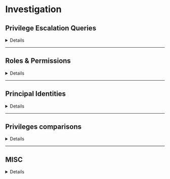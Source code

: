 # Investigation

## Privilege Escalation Queries

<details>
<summary>Details</summary>

### Gcp - privileged principals with limit $limit
`Show all the principals with privilege escalation possibilities with a limit to avoid eternal queries.`

<details>
    <summary>e.g.: <i>Gcp - Privileged Identities with limit 1000</i></summary>
    <pre>
    MATCH(ppal:Gcp)-[r:PRIVESC]->(res:Gcp)
    RETURN ppal, r, res LIMIT $limit</pre>
</details>

### Gcp - full privesc path from $ppal
`Get the full privilege escalation path of a principal.`

<details>
    <summary>e.g.: <i>Gcp - full privesc path from username@domain.com</i></summary>
    <pre>
    MATCH (ppal:GcpPrincipal) WHERE ppal.email = $ppal OR ppal.domain = $ppal OR ppal.name = $ppal
    WITH ppal
    OPTIONAL MATCH r1 =(ppal)-[:PRIVESC*..]->(res1)
    OPTIONAL MATCH r2 = (ppal)-[:MEMBER_OF*..]->(g)-[:PRIVESC*..]->(res2)
    WITH *, relationships(r1) as rels1, relationships(r2) as rels2
    RETURN ppal,res1,rels1,rels2,g,res2</pre>
</details>

### Gcp - full privesc path to organizations
`Get the full privilege escalation path to all organizations.`

<details>
    <summary>e.g.: <i>Gcp - full privesc path to organizations</i></summary>
    <pre>
    MATCH (res:GcpOrganization)
    MATCH (res)<-[r1:PRIVESC]-(ppal1)
    OPTIONAL MATCH r = (ppal1)<-[:MEMBER_OF*..]-(ppal2)
    WITH *, relationships(r) as rels
    RETURN res,r1,ppal1,ppal2,rels</pre>
</details>

### Gcp - full privesc path to $res
`Get the full privilege escalation path to a resource.`

<details>
    <summary>e.g.: <i>Gcp - full privesc path to organization/12323423423</i></summary>
    <pre>
    MATCH (res:GcpResource) WHERE res.email = $res OR ppal.domain = $res OR res.name = $res
    WITH res
    MATCH (res)<-[r1:PRIVESC]-(ppal1)
    OPTIONAL MATCH r = (ppal1)<-[:MEMBER_OF*..]-(ppal2)
    WITH *, relationships(r) as rels
    RETURN res,r1,ppal1,ppal2</pre>
</details>

### Gcp - privesc outside gcp
`Get the privescs from GCP principal to external platforms.`

<details>
    <summary>e.g.: <i>Gcp - privesc outside gcp</i></summary>
    <pre>
    MATCH(attacker:Gcp)-[r:PRIVESC]->(victim)
    WHERE not "Gcp" in labels(victim)
    RETURN attacker, r, victim</pre>
</details>
</details>

---

## Roles & Permissions
<details>
<summary>Details</summary>

### Gcp - permissions of role $role
`Show the permissions of a role.`

<details>
    <summary>e.g.: <i>Gcp - permissions of role roles/iam.securityAdmin</i></summary>
    <pre>
    MATCH(r:GcpRole{name: $role})-[c:CONTAINS]->(p:GcpPermission)
    RETURN r,c,p</pre>
</details>


### Gcp - roles of principal $ppal
`Show the roles of the principal over some resources.`

<details>
    <summary>e.g.: <i>Gcp - roles of principal email@domain.com</i></summary>
    <pre>
    MATCH (ppal:GcpPrincipal) WHERE ppal.email = $ppal OR identity.domain = $ppal OR identity.name = $ppal
    OPTIONAL MATCH (ppal)-[h1:HAS_ROLE]->(r1)
    OPTIONAL MATCH x = (ppal)-[:MEMBER_OF*..]->(pp)-[:HAS_ROLE]->(r2) 
    RETURN ppal,h1,r1,relationships(x),pp,r2</pre>
</details>


### Gcp - principals with role $role
`Show all the principals with a role.`
<details>
    <summary>e.g.: <i>Gcp - principals with role roles/iam.securityAdmin</i></summary>
    <pre>
    MATCH(p:GcpPrincipal)-[h:HAS_ROLE]->(r) WHERE $role in h.roles
    WITH p as principals, h as rol_rel, r as resources
    OPTIONAL MATCH x = (principals)<-[:MEMBER_OF*0..]-(members)
    WITH *, relationships(x) as rels
    RETURN principals,rol_rel,resources,members,rels</pre>
</details>


### Gcp - principals with permission $permission
`Show all the principals with a permission.`

<details>
    <summary>e.g.: <i>Gcp - Identities with permission iam.serviceAccounts.getAccessToken</i></summary>
    <pre>
    MATCH(r:GcpRole)-[c:CONTAINS]->(p:GcpPermission{name: $permission})
    WITH r.name as role_names
    OPTIONAL MATCH(p:GcpPrincipal)-[h:HAS_ROLE]->(r) WHERE any(x IN h.roles WHERE x IN role_names)
    WITH p as principals, h as rol_rel, r as resources
    OPTIONAL MATCH x = (p2)-[:MEMBER_OF*..]->(principals)
    WITH *, relationships(x) as rels
    RETURN principals,rol_rel,resources,p2,rels</pre>
</details>
</details>

---

## Principal Identities
<details>
<summary>Details</summary>

### Gcp - users and groups not from Workspace
`Show all the users and groups in the graph that aren't related to a workspace`

<details>
    <summary>e.g.: <i>Gcp - Get Users and Groups not from Workspace</i></summary>
    <pre>
    OPTIONAL MATCH (g:GoogleGroup) WHERE NOT EXISTS((g)-[:PART_OF]->(:GoogleWorkspace))
    OPTIONAL MATCH (u:GcpUserAccount) WHERE NOT EXISTS((u)-[:PART_OF]->(:GoogleWorkspace))
    RETURN g,u</pre>
</details>


### Gcp - Privileged groups
`Show all the groups with some privilege escalation path.`

<details>
    <summary>e.g.: <i>Gcp - Privileged groups</i></summary>
    <pre>
    MATCH (g:GoogleGroup)-[r:PRIVESC]->(b)
    RETURN g,r,b</pre>
</details>


### Gcp - roles of groups bigger than $number
`Show the roles of the groups bigger than the given number.`

<details>
    <summary>e.g.: <i>Gcp - roles of groups bigger than 250</i></summary>
    <pre>
    MATCH (grp:GoogleGroup)<-[:MEMBER_OF*0..]-(mem:GcpPrincipal)
    WITH grp, count(mem) as mem_count
    WHERE mem_count > $number
    OPTIONAL MATCH(grp)-[r:HAS_ROLE]-(res)
    RETURN grp, r, res</pre>
</details>

### Gcp - not just members of a group
`Show all the members of a group with extra privileges over it`

<details>
    <summary>e.g.: <i>Gcp - Not just members of a group</i></summary>
    <pre>
    MATCH ()-[r:MEMBER_OF]-() WHERE r.roles <> ["MEMBER"] 
    RETURN r.roles</pre>
</details>


### Gcp - users with direct roles $verbose
`Show all the users with direct roles over resources. Use $verbose > 1 to show also "roles/owner", "roles/editor" and "roles/viewer" roles.`

<details>
    <summary>e.g.: <i>Gcp - Users with direct roles 2</i></summary>
    <pre>
    MATCH (u:GcpUserAccount)-[rel:HAS_ROLE]->(res) 
    WHERE ($verbose <= 1 AND rel.roles <> ["roles/owner"] AND rel.roles <> ["roles/editor"] AND rel.roles <> ["roles/viewer"]) OR $verbose > 1
    RETURN u, rel, res</pre>
</details>


### Gcp - SAs with cross-project permissions
`Show all the SAs with a parent project that can access resources outside of their parent project.`

<details>
    <summary>e.g.: <i>Gcp - SAs with cross-project permissions</i></summary>
    <pre>
    OPTIONAL MATCH (sa:GcpServiceAccount)-[rel:HAS_ROLE]->(res:Gcp) 
    WHERE EXISTS((sa)-[:PART_OF]->(:GcpProject)) AND NOT EXISTS((sa)-[:PART_OF]->(res)) AND NOT EXISTS((sa)-[:PART_OF]->(:GcpProject)<-[:PART_OF]-(res))
    RETURN sa, rel, res</pre>
</details>
</details>

---

## Privileges comparisons
<details>
<summary>Details</summary>

### Gcp - roles in $identity1 but not in $identity2 filtered by $filter
`Get roles that the first identity has and not the second filtered by a string.`

<details>
    <summary>e.g.: <i>Gcp - roles in user1@domain.com but not in user2@domain.com filtered by bigquery</i></summary>
    <pre>
    MATCH (identity2:GcpPrincipal) WHERE identity2.email = identity2.email = $identity2 OR identity2.domain = $identity2 OR identity2.name = $identity2
    OPTIONAL MATCH (identity2)-[h21:HAS_ROLE]->(r21)
    OPTIONAL MATCH (identity2)-[:MEMBER_OF*..]->()-[h22:HAS_ROLE]->(r22)
    OPTIONAL MATCH (role2:GcpRole)
    WITH role2, collect(h21) as h21_list, collect(h22) as h22_list
    WHERE toLower(role2.name) CONTAINS toLower($filter) AND (any(rel in h21_list WHERE role2.name IN rel.roles) OR any(rel in h22_list WHERE role2.name in rel.roles))
    WITH DISTINCT collect(role2.name) AS roles_identity_2
    MATCH (identity1:GcpPrincipal) WHERE identity1.email = $identity1 OR identity1.domain = $identity1 OR identity1.name = $identity1
    OPTIONAL MATCH (identity1)-[h11:HAS_ROLE]->(r11)
    OPTIONAL MATCH (identity1)-[:MEMBER_OF*..]->()-[h12:HAS_ROLE]->(r12)
    OPTIONAL MATCH (role1:GcpRole)
    WITH role1, collect(h11) as h11_list, collect(h12) as h12_list, roles_identity_2
    WHERE toLower(role1.name) CONTAINS toLower($filter) AND NOT role1.name IN roles_identity_2 AND (any(rel in h11_list WHERE role1.name IN rel.roles) OR any(rel in h12_list WHERE role1.name in rel.roles))
    RETURN role1</pre>
</details>

### Gcp - permissions in $identity1 but not in $identity2 filtered by $filter
`Get permissions that the first identity has and not the second and contains some string`

<details>
    <summary>e.g.: <i>Gcp - permissions in user1@domain.com but not in user2@domain.com filtered by bigquery</i></summary>
    <pre>
    MATCH (identity2:GcpPrincipal) WHERE identity2.email = identity2.email = $identity2 OR identity2.domain = $identity2 OR identity2.name = $identity2
    OPTIONAL MATCH (identity2)-[h21:HAS_ROLE]->(r21)
    OPTIONAL MATCH (identity2)-[:MEMBER_OF*..]->()-[h22:HAS_ROLE]->(r22)
    OPTIONAL MATCH (perm2:GcpPermission)<-[:CONTAINS]-(role2:GcpRole)
    WITH perm2, role2, collect(h21) as h21_list, collect(h22) as h22_list
    WHERE toLower(perm2.name) CONTAINS toLower($filter) AND any(rel in h21_list WHERE role2.name IN rel.roles) OR any(rel in h22_list WHERE role2.name in rel.roles)
    WITH DISTINCT collect(perm2.name) AS perms_names_2
    MATCH (identity1:GcpPrincipal) WHERE identity1.email = $identity1 OR identity1.domain = $identity1 OR identity1.name = $identity1
    OPTIONAL MATCH (identity1)-[h11:HAS_ROLE]->(r11)
    OPTIONAL MATCH (identity1)-[:MEMBER_OF*..]->()-[h12:HAS_ROLE]->(r12)
    OPTIONAL MATCH (perm1:GcpPermission)<-[:CONTAINS]-(role1:GcpRole)
    WITH perm1, role1, collect(h11) as h11_list, collect(h12) as h12_list, perms_names_2
    WHERE toLower(perm1.name) CONTAINS toLower($filter) AND NOT perm1.name IN perms_names_2 AND (any(rel in h11_list WHERE role1.name IN rel.roles) OR any(rel in h12_list WHERE role1.name in rel.roles))
    RETURN perm1</pre>
</details>
</details>

---

## MISC

<details>
<summary>Details</summary>

### Gcp - Open Resources
`Show all the resources open to all users`

<details>
    <summary>e.g.: <i>Gcp - Open Resources</i></summary>
    <pre>
    MATCH(u:GcpUserAccount)-[role:HAS_ROLE]->(resource) WHERE u.name="allUsers" OR u.name="allAuthenticatedUsers"
    RETURN u,role,resource</pre>
</details>

### Gcp - open FW rules and public VMs $verbose
`Show all the firewall rules open to the internet and all the machines with public IPs. Use verbose > 1 for a more specific search.`

<details>
    <summary>e.g.: <i>Gcp - open FW rules and public VMs 2</i></summary>
    <pre>
    OPTIONAL MATCH (fw:GcpFirewallRule)-[fw_r:PROTECT]-(fw_n:GcpNetwork)
    WHERE fw.direction = "INGRESS" AND
    ( 
        ($verbose > 2 OR fw.allowed <> ["icmp:*"])
        AND
        (
            any(iprange in fw.sourceRanges WHERE iprange CONTAINS "0.0.0.0" OR iprange CONTAINS "::/0")
            OR
            ($verbose > 1 AND (
                any(iprange in fw.sourceRanges WHERE 
                    NOT any(priv_reg in ["^127\..*","^10\..*", "^172\.1[6-9]\..*", "^172\.2[0-9]\..*", "^172\.3[0-1]\..*", "^192\.168\..*"] WHERE iprange =~ priv_reg)
                ) 
            ))
        )
    )
    OPTIONAL MATCH (c:GcpComputeInstance)-[c_r:CONNECTED]-(sn:GcpSubnetwork)-[pn:PART_OF]-(n:GcpNetwork) WHERE 
    any(ip_addr IN c_r.accessConfigs_natIPs WHERE NOT 		any(priv_reg in ["^127\..*","^10\..*", "^172\.1[6-9]\..*", "^172\.2[0-9]\..*", "^172\.3[0-1]\..*", "^192\.168\..*"] WHERE ip_addr =~ priv_reg)
    )
    OPTIONAL MATCH (composer:GcpComposerEnv)<-[p_o:PART_OF]-(cluster:GcpCluster) WHERE 
    any(iprange IN composer.allowedIpRanges WHERE NOT 		any(priv_reg in ["^127\..*","^10\..*", "^172\.1[6-9]\..*", "^172\.2[0-9]\..*", "^172\.3[0-1]\..*", "^192\.168\..*"] WHERE iprange =~ priv_reg)
    )
    RETURN fw, fw_r, fw_n, c, c_r, sn, pn, n, composer, p_o, cluster</pre>
</details>

### Gcp - SA with API keys
`Show all the SAs with API keys generated.`

<details>
    <summary>e.g.: <i>Gcp - SA with API keys</i></summary>
    <pre>
    MATCH(sa:GcpServiceAccount)-[r:HAS_KEY]->(k)
    RETURN sa,r,k</pre>
</details>

### Gcp - projects with permissions over others resources

<details>
    <summary>e.g.: <i>Gcp - Projects with permissions over others resources</i></summary>
    <pre>
    MATCH (p:GcpProject)-[hbr:HAS_BASIC_ROLES]->(r) WHERE NOT EXISTS((r)-[:PART_OF]->(p))
    RETURN p,hbr,r</pre>
</details>

### Gcp - unused assets
`Show elements in Gcp that aren't used`

<details>
    <summary>e.g.: <i>Gcp - unused assets</i></summary>
    <pre>
    OPTIONAL MATCH (isolated:Gcp) WHERE NOT EXISTS((isolated)-[]-())
    OPTIONAL MATCH (disabled:Gcp) WHERE disabled.disabled = True OR disabled.enabled = False
    OPTIONAL MATCH (orgs:GcpOrganization) WHERE NOT EXISTS((orgs)<-[:PART_OF]-())
    OPTIONAL MATCH (folders:GcpFolder) WHERE NOT EXISTS((folders)<-[:PART_OF]-())
    OPTIONAL MATCH (projects:GcpProject) WHERE NOT EXISTS((projects)<-[:PART_OF]-())
    OPTIONAL MATCH (groups:GoogleGroup) WHERE NOT EXISTS((groups)<-[:MEMBER_OF]-())
    OPTIONAL MATCH (sn:GcpSubnetwork) WHERE NOT EXISTS((sn)<-[:CONNECTED]-())
    OPTIONAL MATCH (user:GcpUserAccount) WHERE NOT EXISTS((user)-[:MEMBER_OF]->()) AND NOT EXISTS((user)-[:HAS_ROLE]->())
    RETURN isolated, disabled, orgs, folders, projects, groups, sn, user</pre>
</details>

### Gcp - Cluster creds
`Show all the clusters with username, password or clientkey.`

<details>
    <summary>e.g.: <i>Gcp - Cluster creds</i></summary>
    <pre>
    MATCH (cluster:GcpCluster)
    WHERE cluster.master_username <> "" OR cluster.master_password <> "" OR cluster.clientKey <> ""
    RETURN cluster</pre>
</details>

### Gcp - Custom Roles
`Show all the custom roles.`

<details>
    <summary>e.g.: <i>Gcp - Get Custom Roles</i></summary>
    <pre>
    MATCH (role:GcpRole)-[r:PART_OF]->(b)
    RETURN role,r,b</pre>
</details>

### Gcp - non-existent roles
`Show all the roles that are granted but wasn't found.`

<details>
    <summary>e.g.: <i>Gcp - Get non-existent roles</i></summary>
    <pre>
    MATCH(g:GcpPrincipal)-[r:HAS_ROLE]-(b) WHERE any(role_name in r.roles WHERE NOT exists( (:GcpRole{name: role_name})-[]-() ) ) 
    RETURN g,r,b</pre>
</details>

### Gcp - secret values
`Show all the gathered secret values.`

<details>
    <summary>e.g.: <i>Gcp - secret values</i></summary>
    <pre>
    MATCH (secret_version:GcpSecretVersion)
    WHERE secret_version.value <> ""
    RETURN secret_version</pre>
</details>
</details>
